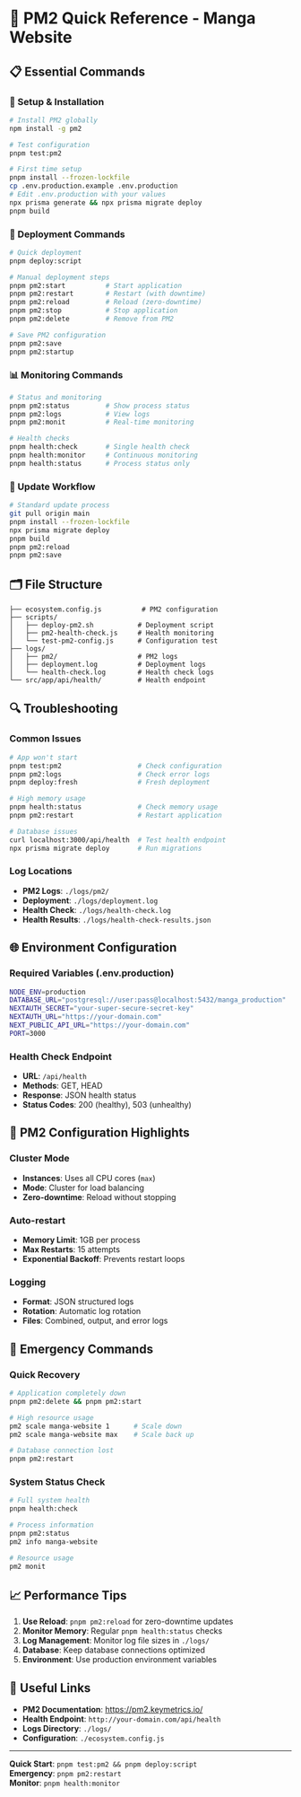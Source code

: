 # 🚀 PM2 Quick Reference - Manga Website

## 📋 Essential Commands

### 🔧 Setup & Installation

```bash
# Install PM2 globally
npm install -g pm2

# Test configuration
pnpm test:pm2

# First time setup
pnpm install --frozen-lockfile
cp .env.production.example .env.production
# Edit .env.production with your values
npx prisma generate && npx prisma migrate deploy
pnpm build
```

### 🚀 Deployment Commands

```bash
# Quick deployment
pnpm deploy:script

# Manual deployment steps
pnpm pm2:start          # Start application
pnpm pm2:restart        # Restart (with downtime)
pnpm pm2:reload         # Reload (zero-downtime)
pnpm pm2:stop           # Stop application
pnpm pm2:delete         # Remove from PM2

# Save PM2 configuration
pnpm pm2:save
pnpm pm2:startup
```

### 📊 Monitoring Commands

```bash
# Status and monitoring
pnpm pm2:status         # Show process status
pnpm pm2:logs           # View logs
pnpm pm2:monit          # Real-time monitoring

# Health checks
pnpm health:check       # Single health check
pnpm health:monitor     # Continuous monitoring
pnpm health:status      # Process status only
```

### 🔄 Update Workflow

```bash
# Standard update process
git pull origin main
pnpm install --frozen-lockfile
npx prisma migrate deploy
pnpm build
pnpm pm2:reload
pnpm pm2:save
```

## 🗂️ File Structure

```
├── ecosystem.config.js          # PM2 configuration
├── scripts/
│   ├── deploy-pm2.sh           # Deployment script
│   ├── pm2-health-check.js     # Health monitoring
│   └── test-pm2-config.js      # Configuration test
├── logs/
│   ├── pm2/                    # PM2 logs
│   ├── deployment.log          # Deployment logs
│   └── health-check.log        # Health check logs
└── src/app/api/health/         # Health endpoint
```

## 🔍 Troubleshooting

### Common Issues

```bash
# App won't start
pnpm test:pm2                   # Check configuration
pnpm pm2:logs                   # Check error logs
pnpm deploy:fresh               # Fresh deployment

# High memory usage
pnpm health:status              # Check memory usage
pnpm pm2:restart                # Restart application

# Database issues
curl localhost:3000/api/health  # Test health endpoint
npx prisma migrate deploy       # Run migrations
```

### Log Locations

- **PM2 Logs**: `./logs/pm2/`
- **Deployment**: `./logs/deployment.log`
- **Health Check**: `./logs/health-check.log`
- **Health Results**: `./logs/health-check-results.json`

## 🌐 Environment Configuration

### Required Variables (.env.production)

```bash
NODE_ENV=production
DATABASE_URL="postgresql://user:pass@localhost:5432/manga_production"
NEXTAUTH_SECRET="your-super-secure-secret-key"
NEXTAUTH_URL="https://your-domain.com"
NEXT_PUBLIC_API_URL="https://your-domain.com"
PORT=3000
```

### Health Check Endpoint

- **URL**: `/api/health`
- **Methods**: GET, HEAD
- **Response**: JSON health status
- **Status Codes**: 200 (healthy), 503 (unhealthy)

## 🔧 PM2 Configuration Highlights

### Cluster Mode

- **Instances**: Uses all CPU cores (`max`)
- **Mode**: Cluster for load balancing
- **Zero-downtime**: Reload without stopping

### Auto-restart

- **Memory Limit**: 1GB per process
- **Max Restarts**: 15 attempts
- **Exponential Backoff**: Prevents restart loops

### Logging

- **Format**: JSON structured logs
- **Rotation**: Automatic log rotation
- **Files**: Combined, output, and error logs

## 🚨 Emergency Commands

### Quick Recovery

```bash
# Application completely down
pnpm pm2:delete && pnpm pm2:start

# High resource usage
pm2 scale manga-website 1      # Scale down
pm2 scale manga-website max    # Scale back up

# Database connection lost
pnpm pm2:restart
```

### System Status Check

```bash
# Full system health
pnpm health:check

# Process information
pnpm pm2:status
pm2 info manga-website

# Resource usage
pm2 monit
```

## 📈 Performance Tips

1. **Use Reload**: `pnpm pm2:reload` for zero-downtime updates
2. **Monitor Memory**: Regular `pnpm health:status` checks
3. **Log Management**: Monitor log file sizes in `./logs/`
4. **Database**: Keep database connections optimized
5. **Environment**: Use production environment variables

## 🔗 Useful Links

- **PM2 Documentation**: https://pm2.keymetrics.io/
- **Health Endpoint**: `http://your-domain.com/api/health`
- **Logs Directory**: `./logs/`
- **Configuration**: `./ecosystem.config.js`

---

**Quick Start**: `pnpm test:pm2 && pnpm deploy:script`  
**Emergency**: `pnpm pm2:restart`  
**Monitor**: `pnpm health:monitor`
